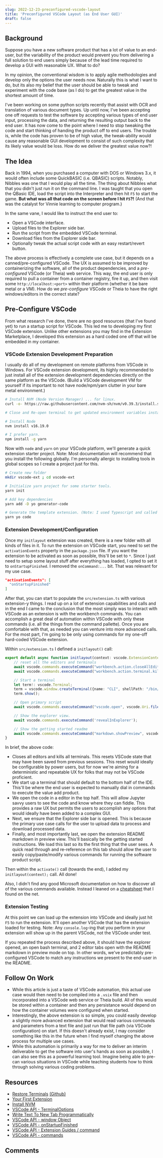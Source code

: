 ```yaml
---
slug: 2022-12-23-preconfigured-vscode-layout
title: 'Preconfigured VSCode Layout (as End User GUI)'
draft: false
---
```


## Background

Suppose you have a new software product that has a lot of value to an end-user, but the variability of the product would prevent you from delivering a full solution to end users simply because of the lead time required to develop a GUI with reasonable UX. What to do?

In my opinion, the conventional wisdom is to apply agile methodologies and develop only the options the user needs now. Naturally this is what I want to do, but its also my belief that the user should be able to tweak and experiment with the code base (as I do) to get the greatest value in the shortest amount of time.

<!-- truncate -->

I've been working on some python scripts recently that assist with OCR and translation of various document types. Up until now, I've been accepting one off requests to test the software by accepting various types of end user input, processing the data, and returning the resulting output back to the end user. It has now come to the point where I need to stop tweaking the code and start thinking of handing the product off to end users. The trouble is, while the code has proven to be of high value, the tweak-ability would cause any reasonable GUI development to consist of such complexity that its likely value would be loss. How do we deliver the greatest value now?!

## The Idea

Back in 1994, when you purchased a computer with DOS or Windows 3.x, it would often include some QuickBASIC (i.e. QBASIC) scripts. Notably, Nibbles was one that I would play all the time. The thing about Nibbles what that you didn't just run it on the command line. I was taught that you open the QBasic IDE, load the script into the Interpreter and then hit `F5` to start the game. **But what was all that code on the screen before I hit `F5`?!** (And that was the catalyst for Vinnie learning to computer program.)

In the same vane, I would like to instruct the end user to:

- Open a VSCode interface.
- Upload files to the Explorer side bar.
- Run the script from the embedded VSCode terminal.
- Download files from the Explorer side bar.
- Optionally tweak the actual script code with an easy restart/revert button.

The above process is effectively a complete use case, but it depends on a canned/pre-configured VSCode. The UX is assumed to be improved by containerizing the software, all of the product dependencies, and a _pre-configured_ VSCode (or Theia) web service. This way, the end user is only required to pull a container from a container registry, fire it up, and then visit some `http://localhost:<port>` within their platform (whether it be bare metal or a VM). How do we _pre-configure_ VSCode or Theia to have the right windows/editors in the correct state?

## Pre-Configure VSCode

From what research I've done, there are no good resources (that I've found yet) to run a startup script for VSCode. This led me to developing my first VSCode extension. Unlike other extensions you may find in the Extension Marketplace, I developed this extension as a hard coded one off that will be embedded in my container.

### VSCode Extension Development Preparation

I usually do all of my development on remote platforms from VSCode in Windows. For VSCode extension development, its highly recommended to just install all of the extension development dependencies directly on the same platform as the VSCode. (Build a VSCode development VM for yourself if its important to not have node/npm/yarn clutter in your bare metal environment.) 

```sh
# Install NVM (Node Version Manager) ... for linux.
curl -o- https://raw.githubusercontent.com/nvm-sh/nvm/v0.39.3/install.sh | bash

# Close and Re-open terminal to get updated environment variables installed by nvm.

# Install Node
nvm install v16.19.0

# I prefer yarn.
npm install -g yarn
```

Now with `node` and `yarn` on your VSCode platform, we'll generate a quick extension starter project. Note: Most documentation will recommend that you install the following globally. I'm personally allergic to installing tools in global scopes so I create a project just for this.

```sh
# Create new folder
mkdir vscode-ext ; cd vscode-ext

# Initialize yarn project for some starter tools.
yarn init

# Add key dependencies
yarn add -D yo generator-code

# Generate the template extension. (Note: I used Typescript and called by extension "initlayout".)
yarn yo code
```

### Extension Development/Configuration

Once my `initlayout` extension was created, there is a new folder with all kinds of files in it. To run the extension on VSCode start, you need to set the `activationEvents` property in the `package.json` file. If you want the extension to be activated as soon as possible, this'll be set to `*`. Since I just need to setup some layout stuff after everything has loaded, I opted to set it to `onStartupFinished`. I removed the `onCommand:...` bit. That was relevant for my use case.

```json
"activationEvents": [
  "onStartupFinished"
]
```

After that, you can start to populate the `src/extension.ts` with various extension-y things. I read up on a lot of extension capabilities and calls and in the end I came to the conclusion that the most simply was to interact with VSCode as an extension is with the workbench commands. You can accomplish a great deal of automation within VSCode with only these commands (i.e. all the things from the command pallette). Once you are comfortable with that, as needed you can venture into more advanced calls. For the most part, I'm going to be only using commands for my one-off hard-coded VSCode extension.

Within `src/extension.ts` I defined a `initlayout()` call:

```ts
export default async function initlayout(context: vscode.ExtensionContext) {    
    // reset all the editors and terminals
    await vscode.commands.executeCommand("workbench.action.closeAllEditors");
    await vscode.commands.executeCommand("workbench.action.terminal.killAll");

    // Start a terminal
    let term!: vscode.Terminal;
    term = vscode.window.createTerminal({name: "CLI", shellPath: "/bin/bash" /*, cwd: ""*/});
    term.show();

    // Open primary script
    await vscode.commands.executeCommand("vscode.open", vscode.Uri.file("/etc/passwd"));

    // Show the explorer view.
    await vscode.commands.executeCommand('revealInExplorer');

    // Show the getting started readme
    await vscode.commands.executeCommand("markdown.showPreview", vscode.Uri.file(context.asAbsolutePath("README.md")));
}
```

In brief, the above code:

- Closes all editors and kills all terminals. This resets VSCode state that may have been saved from previous sessions. This reset would ideally be configurable by power users, but for now we're aiming for a deterministic and repeatable UX for folks that may not be VSCode proficient.
- We start up a terminal that should default to the bottom half of the IDE. This'll be where the end user is expected to manually dial in commands to execute the value add product.
- We open the code in a editor in the top half. This will allow Jupyter savvy users to see the code and know where they can fiddle. This provides a raw UX but permits the users to accomplish any options that would ideally have been added to a complex GUI.
- Next, we ensure that the Explorer side bar is opened. This is because the primary use case calls for the user to upload data to process and download processed data.
- Finally, and most importantly last, we open the extension README markdown in preview view. This'll basically be the getting started instructions. We load this last so its the first thing that the user sees. A quick read through and re-reference on this tab should allow the user to easily copy/paste/modify various commands for running the software product script.

Then within the `activate()` call (towards the end), I added my `initlayout(context);` call. All done!

Also, I didn't find any good Microsoft documentation on how to discover all of the various commands available. Instead I leaned on a [cheatsheet](https://kapeli.com/cheat_sheets/Visual_Studio_Code.docset/Contents/Resources/Documents/index) that I found on the net.

### Extension Testing

At this point we can load up the extension into VSCode and ideally just hit `F5` to run the extension. It'll open another VSCode that has the extension loaded for testing. Note: Any `console.log`-ing that you perform in your extension will show up in the parent VSCode, not the VSCode under test.

If you repeated the process described above, it should have the explorer opened, an open bash terminal, and 2 editor tabs open with the README markdown in preview mode on top. In other words, we've predictably pre-configured VSCode to match any instructions we present to the end-user in the README.

## Follow On Work

- While this article is just a taste of VSCode automation, this actual use case would then need to be compiled into a `.vsix` file and then incorporated into a VSCode web service or Theia build. All of this would be stored within a container and then any persistance would depend on how the container volumes were configured when started.
- Interestingly, the above extension is so simple, you could easily develop a slightly more advanced extension that would read various commands and parameters from a text file and just run that file path (via VSCode configuration) on start. If this doesn't already exist, I may consider something like this in the future when I find myself changing the above process for multiple use cases.
- While this automation is primarily a way for me to deliver an interim deliverable to get the software into user's hands as soon as possible, I can also see this as a powerful learning tool. Imagine being able to pre-can various situations in VSCode while teaching students how to think through solving various coding problems.

## Resources

- [Restore Terminals](https://marketplace.visualstudio.com/items?itemName=EthanSK.restore-terminals) [(Github)](https://github.com/EthanSK/restore-terminals-vscode/blob/master/src/restoreTerminals.ts)
- [Your First Extension](https://code.visualstudio.com/api/get-started/your-first-extension)
- [Install NVM](https://github.com/nvm-sh/nvm#installing-and-updating)
- [VSCode API - TerminalOptions](https://code.visualstudio.com/api/references/vscode-api#TerminalOptions)
- [Write Text To New Tab Programmatically](https://stackoverflow.com/questions/55993750/write-text-to-new-tab-in-vs-code-programmatically)
- [VSCode API - window Object](https://code.visualstudio.com/api/references/vscode-api#window)
- [VSCode API - onStartupFinished](https://code.visualstudio.com/api/references/activation-events#onStartupFinished)
- [VSCode API - Extension Guides / command](https://code.visualstudio.com/api/extension-guides/command)
- [VSCode API - commands](https://code.visualstudio.com/api/references/commands)

## Comments

<Comments />
